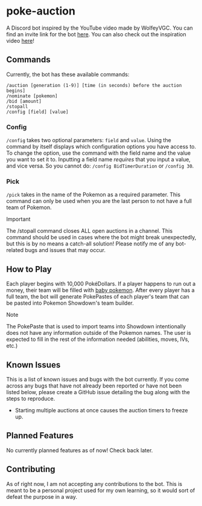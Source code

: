 # poke-auction

A Discord bot inspired by the YouTube video made by WolfeyVGC. You can find an invite link for the bot [here](https://pokeauction.vercel.app/). You can also check out the inspiration video [here](https://youtu.be/g_ek_JuSMVo?si=3k_ZY_UPV7eKgMIX)!

## Commands

Currently, the bot has these available commands:

```
/auction [generation (1-9)] [time (in seconds) before the auction begins]
/nominate [pokemon]
/bid [amount]
/stopall
/config [field] [value]
```
### Config

`/config` takes two optional parameters: `field` and `value`. Using the command by itself displays which configuration options you have access to. To change the option, use the command with the field name and the value you want to set it to. Inputting a field name _requires_ that you input a value, and vice versa. So you cannot do: `/config BidTimerDuration` or `/config 30`.

### Pick

`/pick` takes in the name of the Pokemon as a required parameter. This command can only be used when you are the last person to not have a full team of Pokemon.

> [!IMPORTANT]
> The /stopall command closes ALL open auctions in a channel. This command should be used in cases where the bot might break unexpectedly, but this is by no means a catch-all solution! Please notify me of any bot-related bugs and issues that may occur.

## How to Play

Each player begins with 10,000 PokéDollars. If a player happens to run out a money, their team will be filled with [baby pokemon](https://m.bulbapedia.bulbagarden.net/wiki/Baby_Pok%C3%A9mon). After every player has a full team, the bot will generate PokePastes of each player's team that can be pasted into Pokemon Showdown's team builder.

> [!NOTE]
> The PokePaste that is used to import teams into Showdown intentionally does not have any information outside of the Pokemon names. The user is expected to fill in the rest of the information needed (abilities, moves, IVs, etc.)

## Known Issues

This is a list of known issues and bugs with the bot currently. If you come across any bugs that have not already been reported or have not been listed below, please create a GitHub issue detailing the bug along with the steps to reproduce.

- Starting multiple auctions at once causes the auction timers to freeze up.

## Planned Features

No currently planned features as of now! Check back later.

## Contributing

As of right now, I am not accepting any contributions to the bot. This is meant to be a personal project used for my own learning, so it would sort of defeat the purpose in a way.
